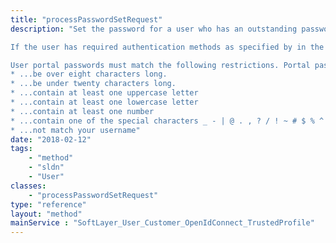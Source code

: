 ```yaml
---
title: "processPasswordSetRequest"
description: "Set the password for a user who has an outstanding password request. A user with an outstanding password request will have an unused and unexpired password key.  The password key is part of the url provided to the user in the email sent to the user with information on how to set their password.  The email was generated by the SoftLayer_User_Customer::initiatePortalPasswordRequest request. Password recovery keys are valid for 24 hours after they're generated. 

If the user has required authentication methods as specified by in the SoftLayer_Container_User_Customer_PasswordSet container returned from the SoftLayer_User_Customer::getRequirementsForPasswordSet request, then additional requests must be made to processPasswordSetRequest to authenticate the user before changing the password.  First, if the user has security questions set on their profile, they will be required to answer one of their questions correctly. Next, if the user has Verisign, Google Authentication, or Phone Factor on their account, they must authenticate according to the two-factor provider.  All of this authentication is done using the SoftLayer_Container_User_Customer_PasswordSet container.  If the user has Phone Factor authentication, additional requests to SoftLayer_User_Customer::checkPhoneFactorAuthenticationForPasswordSet is required until a response other than Awaiting Response is received. 

User portal passwords must match the following restrictions. Portal passwords must... 
* ...be over eight characters long.
* ...be under twenty characters long.
* ...contain at least one uppercase letter
* ...contain at least one lowercase letter
* ...contain at least one number
* ...contain one of the special characters _ - | @ . , ? / ! ~ # $ % ^ & * ( ) { } [ ] \ + =
* ...not match your username"
date: "2018-02-12"
tags:
    - "method"
    - "sldn"
    - "User"
classes:
    - "processPasswordSetRequest"
type: "reference"
layout: "method"
mainService : "SoftLayer_User_Customer_OpenIdConnect_TrustedProfile"
---
```

